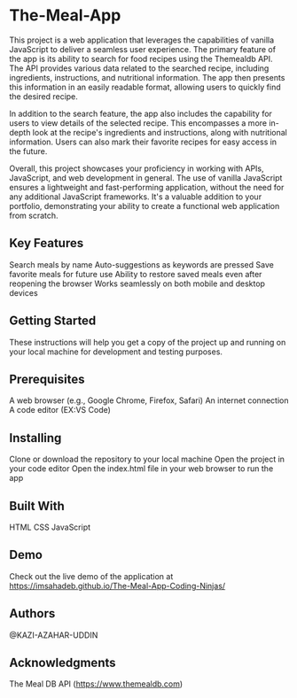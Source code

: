 # The-Meal-App

This project is a web application that leverages the capabilities of vanilla JavaScript to deliver a seamless user experience. The primary feature of the app is its ability to search for food recipes using the Themealdb API. The API provides various data related to the searched recipe, including ingredients, instructions, and nutritional information. The app then presents this information in an easily readable format, allowing users to quickly find the desired recipe.

In addition to the search feature, the app also includes the capability for users to view details of the selected recipe. This encompasses a more in-depth look at the recipe's ingredients and instructions, along with nutritional information. Users can also mark their favorite recipes for easy access in the future.

Overall, this project showcases your proficiency in working with APIs, JavaScript, and web development in general. The use of vanilla JavaScript ensures a lightweight and fast-performing application, without the need for any additional JavaScript frameworks. It's a valuable addition to your portfolio, demonstrating your ability to create a functional web application from scratch.

## Key Features
Search meals by name
Auto-suggestions as keywords are pressed
Save favorite meals for future use
Ability to restore saved meals even after reopening the browser
Works seamlessly on both mobile and desktop devices

## Getting Started
These instructions will help you get a copy of the project up and running on your local machine for development and testing purposes.

## Prerequisites
A web browser (e.g., Google Chrome, Firefox, Safari)
An internet connection
A code editor (EX:VS Code)

## Installing
Clone or download the repository to your local machine
Open the project in your code editor
Open the index.html file in your web browser to run the app

## Built With
HTML
CSS
JavaScript

## Demo
Check out the live demo of the application at https://imsahadeb.github.io/The-Meal-App-Coding-Ninjas/

## Authors
@KAZI-AZAHAR-UDDIN


## Acknowledgments
The Meal DB API (https://www.themealdb.com)
